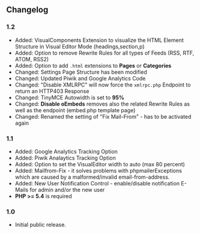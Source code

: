 ## Changelog ##

### 1.2 ###
* Added: VisualComponents Extension to visualize the HTML Element Structure in Visual Editor Mode (headings,section,p)
* Added: Option to remove Rewrite Rules for all types of Feeds (RSS, RTF, ATOM, RSS2)
* Added: Option to add `.html` extensions to **Pages** or **Categories**
* Changed: Settings Page Structure has been modified
* Changed: Updated Piwik and Google Analytics Code
* Changed: "Disable XMLRPC" will now force the `xmlrpc.php` Endpoint to return an HTTP403 Response
* Changed: TinyMCE Autowidth is set to **95%**
* Changed: **Disable oEmbeds** removes also the related Rewrite Rules as well as the endpoint (embed.php template page)
* Changed: Renamed the setting of "Fix Mail-From" - has to be activated again

### 1.1 ###
* Added: Google Analytics Tracking Option
* Added: Piwik Analaytics Tracking Option
* Added: Option to set the VisualEditor width to auto (max 80 percent)
* Added: Mailfrom-Fix - it solves problems with phpmailerExceptions which are caused by a malformed/invalid email-from-address.
* Added: New User Notification Control - enable/disable notification E-Mails for admin and/or the new user
* **PHP >= 5.4** is required

### 1.0 ###
* Initial public release.